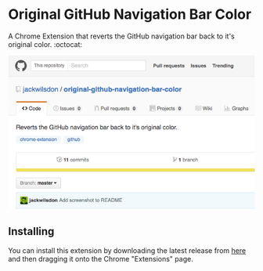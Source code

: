 # Original GitHub Navigation Bar Color

A Chrome Extension that reverts the GitHub navigation bar back to it's original color. :octocat:

![GitHub with the extension installed](assets/screenshot.png)

## Installing

You can install this extension by downloading the latest release from [here](https://github.com/jackwilsdon/original-github-navigation-bar-color/releases/latest) and then dragging it onto the Chrome "Extensions" page.
